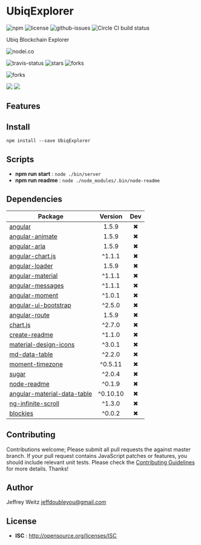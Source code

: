 # UbiqExplorer

![npm](https://img.shields.io/npm/v/UbiqExplorer.svg) ![license](https://img.shields.io/npm/l/UbiqExplorer.svg) ![github-issues](https://img.shields.io/github/issues/jeffdoubleyou/ubiq-explorer.svg)  ![Circle CI build status](https://circleci.com/gh/jeffdoubleyou/ubiq-explorer.svg?style=svg)

Ubiq Blockchain Explorer

![nodei.co](https://nodei.co/npm/UbiqExplorer.png?downloads=true&downloadRank=true&stars=true)

![travis-status](https://img.shields.io/travis/jeffdoubleyou/ubiq-explorer.svg)
![stars](https://img.shields.io/github/stars/jeffdoubleyou/ubiq-explorer.svg)
![forks](https://img.shields.io/github/forks/jeffdoubleyou/ubiq-explorer.svg)

![forks](https://img.shields.io/github/forks/jeffdoubleyou/ubiq-explorer.svg)

![](https://david-dm.org/jeffdoubleyou/ubiq-explorer/status.svg)
![](https://david-dm.org/jeffdoubleyou/ubiq-explorer/dev-status.svg)

## Features


## Install

`npm install --save UbiqExplorer`


## Scripts

 - **npm run start** : `node ./bin/server`
 - **npm run readme** : `node ./node_modules/.bin/node-readme`

## Dependencies

Package | Version | Dev
--- |:---:|:---:
[angular](https://www.npmjs.com/package/angular) | 1.5.9 | ✖
[angular-animate](https://www.npmjs.com/package/angular-animate) | 1.5.9 | ✖
[angular-aria](https://www.npmjs.com/package/angular-aria) | 1.5.9 | ✖
[angular-chart.js](https://www.npmjs.com/package/angular-chart.js) | ^1.1.1 | ✖
[angular-loader](https://www.npmjs.com/package/angular-loader) | 1.5.9 | ✖
[angular-material](https://www.npmjs.com/package/angular-material) | ^1.1.1 | ✖
[angular-messages](https://www.npmjs.com/package/angular-messages) | ^1.1.1 | ✖
[angular-moment](https://www.npmjs.com/package/angular-moment) | ^1.0.1 | ✖
[angular-ui-bootstrap](https://www.npmjs.com/package/angular-ui-bootstrap) | ^2.5.0 | ✖
[angular-route](https://www.npmjs.com/package/angular-route) | 1.5.9 | ✖
[chart.js](https://www.npmjs.com/package/chart.js) | ^2.7.0 | ✖
[create-readme](https://www.npmjs.com/package/create-readme) | ^1.1.0 | ✖
[material-design-icons](https://www.npmjs.com/package/material-design-icons) | ^3.0.1 | ✖
[md-data-table](https://www.npmjs.com/package/md-data-table) | ^2.2.0 | ✖
[moment-timezone](https://www.npmjs.com/package/moment-timezone) | ^0.5.11 | ✖
[sugar](https://www.npmjs.com/package/sugar) | ^2.0.4 | ✖
[node-readme](https://www.npmjs.com/package/node-readme) | ^0.1.9 | ✖
[angular-material-data-table](https://www.npmjs.com/package/angular-material-data-table) | ^0.10.10 | ✖
[ng-infinite-scroll](https://www.npmjs.com/package/ng-infinite-scroll) | ^1.3.0 | ✖
[blockies](https://www.npmjs.com/package/blockies) | ^0.0.2 | ✖


## Contributing

Contributions welcome; Please submit all pull requests the against master branch. If your pull request contains JavaScript patches or features, you should include relevant unit tests. Please check the [Contributing Guidelines](contributng.md) for more details. Thanks!

## Author

Jeffrey Weitz <jeffdoubleyou@gmail.com>

## License

 - **ISC** : http://opensource.org/licenses/ISC

